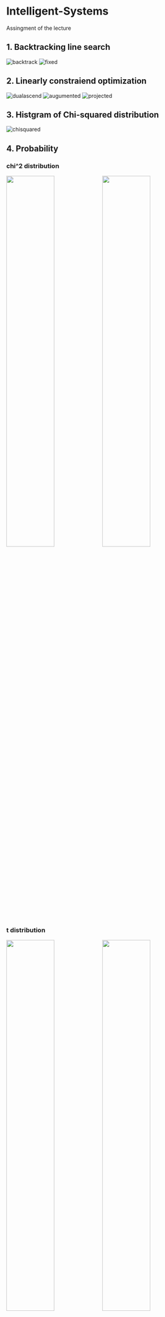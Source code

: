 # Intelligent-Systems
Assingment of the lecture
## 1. Backtracking line search
![backtrack](https://github.com/arahatashun/Intelligent-Systems/blob/master/backtrack/backtrack.png "backtrack")
![fixed](https://github.com/arahatashun/Intelligent-Systems/blob/master/backtrack/fixedstep.png "fixed")
## 2. Linearly constraiend optimization
![dualascend](https://github.com/arahatashun/Intelligent-Systems/blob/master/constrained/dual_ascend.png)
![augumented](https://github.com/arahatashun/Intelligent-Systems/blob/master/constrained/augmented_lagragian.png)
![projected](https://github.com/arahatashun/Intelligent-Systems/blob/master/constrained/projecetd_gradient_descent.png)
## 3. Histgram of Chi-squared distribution
![chisquared](https://github.com/arahatashun/Intelligent-Systems/blob/master/chi-squared/hist.png)
## 4. Probability
### chi^2 distribution
 <img src="https://github.com/arahatashun/Intelligent-Systems/blob/master/probability/chi_squaredstrong.png" width=50%><img src="https://github.com/arahatashun/Intelligent-Systems/blob/master/probability/chi_squaredcentral.png" width=50%>
 
 ### t distribution
  <img src="https://github.com/arahatashun/Intelligent-Systems/blob/master/probability/t_diststrong.png" width=50%><img src="https://github.com/arahatashun/Intelligent-Systems/blob/master/probability/t_distcentral.png" width=50%>

## 5. Gauusian Kernel
### 5.1 Linear model
model selection
![LM](https://github.com/arahatashun/Intelligent-Systems/blob/master/supervised_learning/ML1-homework1.png)
### 5.2 Support Vector Machine
![SVM](https://github.com/arahatashun/Intelligent-Systems/blob/master/supervised_learning/ML1-homework2.png)

## 6.Clustering
Iris flower dataset
### 6.1 Dimension reduction by PCA
![PCA](https://github.com/arahatashun/Intelligent-Systems/blob/master/clustering/PCA.png)
### 6.2 kmeans clustring
![kmeans](https://github.com/arahatashun/Intelligent-Systems/blob/master/clustering/k-means.png)

## 7. Mathematical optimization
